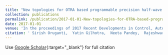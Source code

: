```yaml
---
title: "New topologies for OTRA based programmable precision half-wave and full-wave rectifiers"
collection: publications
permalink: /publication/2017-01-01-New-topologies-for-OTRA-based-programmable-precision-half-wave-and-full-wave-rectifiers
date: 2017-01-01
venue: 'In the proceedings of 2017 Recent Developments in Control, Automation &amp; Power Engineering (RDCAPE)'
citation: ' Sirish Oruganti,  Yatin Gilhotra,  Neeta Pandey,  Rajeshwari Pandey, &quot;New topologies for OTRA based programmable precision half-wave and full-wave rectifiers.&quot; In the proceedings of 2017 Recent Developments in Control, Automation &amp;amp; Power Engineering (RDCAPE), 2017.'
---
```

Use [Google Scholar](https://scholar.google.com/scholar?q=New+topologies+for+OTRA+based+programmable+precision+half+wave+and+full+wave+rectifiers){:target="_blank"} for full citation